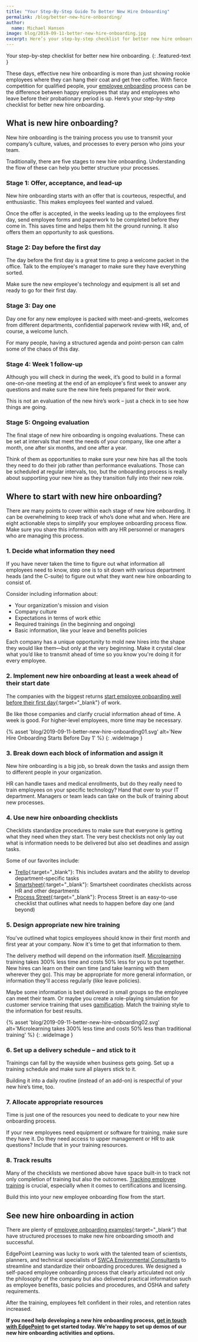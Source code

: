 ```yaml
---
title: "Your Step-By-Step Guide To Better New Hire Onboarding"
permalink: /blog/better-new-hire-onboarding/
author:
  name: Michael Hansen
image: blog/2019-09-11-better-new-hire-onboarding.jpg
excerpt: Here’s your step-by-step checklist for better new hire onboarding, from your entry-level employees to key management positions.
---
```


Your step-by-step checklist for better new hire onboarding.
{: .featured-text }

These days, effective new hire onboarding is more than just showing rookie employees where they can hang their coat and get free coffee. With fierce competition for qualified people, your [employee onboarding](/blog/employee-onboarding/) process can be the difference between happy employees that stay and employees who leave before their probationary period is up. Here’s your step-by-step checklist for better new hire onboarding.

## What is new hire onboarding? 

New hire onboarding is the training process you use to transmit your company’s culture, values, and processes to every person who joins your team. 

Traditionally, there are five stages to new hire onboarding. Understanding the flow of these can help you better structure your processes. 

### Stage 1: Offer, acceptance, and lead-up

New hire onboarding starts with an offer that is courteous, respectful, and enthusiastic. This makes employees feel wanted and valued. 

Once the offer is accepted, in the weeks leading up to the employees first day, send employee forms and paperwork to be completed before they come in. This saves time and helps them hit the ground running. It also offers them an opportunity to ask questions. 

### Stage 2: Day before the first day

The day before the first day is a great time to prep a welcome packet in the office. Talk to the employee's manager to make sure they have everything sorted.

Make sure the new employee's technology and equipment is all set and ready to go for their first day.

### Stage 3: Day one

Day one for any new employee is packed with meet-and-greets, welcomes from different departments, confidential paperwork review with HR, and, of course, a welcome lunch.

For many people, having a structured agenda and point-person can calm some of the chaos of this day. 

### Stage 4: Week 1 follow-up

Although you will check in during the week, it’s good to build in a formal one-on-one meeting at the end of an employee's first week to answer any questions and make sure the new hire feels prepared for their work. 

This is not an evaluation of the new hire’s work – just a check in to see how things are going. 

### Stage 5: Ongoing evaluation

The final stage of new hire onboarding is ongoing evaluations. These can be set at intervals that meet the needs of your company, like one after a month, one after six months, and one after a year. 

Think of them as opportunities to make sure your new hire has all the tools they need to do their job rather than performance evaluations. Those can be scheduled at regular intervals, too, but the onboarding process is really about supporting your new hire as they transition fully into their new role.

## Where to start with new hire onboarding? 

There are many points to cover within each stage of new hire onboarding. It can be overwhelming to keep track of who’s done what and when. 
Here are eight actionable steps to simplify your employee onboarding process flow. Make sure you share this information with any HR personnel or managers who are managing this process. 

### 1. Decide what information they need

If you have never taken the time to figure out what information all employees need to know, step one is to sit down with various department heads (and the C-suite) to figure out what they want new hire onboarding to consist of. 

Consider including information about:
* Your organization's mission and vision 
* Company culture
* Expectations in terms of work ethic 
* Required trainings (in the beginning and ongoing)
* Basic information, like your leave and benefits policies

Each company has a unique opportunity to mold new hires into the shape they would like them—but only at the very beginning. Make it crystal clear what you’d like to transmit ahead of time so you know you're doing it for every employee. 

### 2. Implement new hire onboarding at least a week ahead of their start date

The companies with the biggest returns [start employee onboarding well before their first day](http://deliberatepractice.com.au/wp-content/uploads/2013/04/Onboarding-2013.pdf){:target="_blank"} of work. 

Be like those companies and clarify crucial information ahead of time. A week is good. For higher-level employees, more time may be necessary. 

{% asset 'blog/2019-09-11-better-new-hire-onboarding01.svg'
  alt='New Hire Onboarding Starts Before Day 1' %}
{: .wideImage }

### 3. Break down each block of information and assign it

New hire onboarding is a big job, so break down the tasks and assign them to different people in your organization. 

HR can handle taxes and medical enrollments, but do they really need to train employees on your specific technology? Hand that over to your IT department. Managers or team leads can take on the bulk of training about new processes. 

### 4. Use new hire onboarding checklists

Checklists standardize procedures to make sure that everyone is getting what they need when they start. The very best checklists not only lay out what is information needs to be delivered but also set deadlines and assign tasks. 

Some of our favorites include:
* [Trello](https://trello.com/b/qr3AcASr/new-hire-onboarding){:target="_blank"}: This includes avatars and the ability to develop department-specific tasks
* [Smartsheet](https://www.smartsheet.com/free-onboarding-checklists-and-templates){:target="_blank"}: Smartsheet coordinates checklists across HR and other departments
* [Process Street](https://www.process.st/checklist/employee-onboarding-checklist/){:target="_blank"}: Process Street is an easy-to-use checklist that outlines what needs to happen before day one (and beyond)

### 5. Design appropriate new hire training

You've outlined what topics employees should know in their first month and first year at your company. Now it's time to get that information to them. 

The delivery method will depend on the information itself. [Microlearning](/blog/microlearning) training takes 300% less time and costs 50% less for you to put together. New hires can learn on their own time (and take learning with them wherever they go). This may be appropriate for more general information, or information they'll access regularly (like leave policies). 

Maybe some information is best delivered in small groups so the employee can meet their team. Or maybe you create a role-playing simulation for customer service training that uses [gamification](/blog/gamification-in-elearning/). Match the training style to the information for best results.

{% asset 'blog/2019-09-11-better-new-hire-onboarding02.svg'
  alt='Microlearning takes 300% less time and costs 50% less than traditional training' %}
{: .wideImage }

### 6. Set up a delivery schedule – and stick to it

Trainings can fall by the wayside when business gets going. Set up a training schedule and make sure all players stick to it. 

Building it into a daily routine (instead of an add-on) is respectful of your new hire’s time, too.

### 7. Allocate appropriate resources

Time is just one of the resources you need to dedicate to your new hire onboarding process. 

If your new employees need equipment or software for training, make sure they have it. Do they need access to upper management or HR to ask questions? Include that in your training resources. 

### 8. Track results

Many of the checklists we mentioned above have space built-in to track not only completion of training but also the outcomes. [Tracking employee training](/blog/how-to-keep-track-of-training/) is crucial, especially when it comes to certifications and licensing. 

Build this into your new employee onboarding flow from the start. 

## See new hire onboarding in action 

There are plenty of [employee onboarding examples](https://www.saplinghr.com/blog/top-employee-onboarding-programs){:target="_blank"} that have structured processes to make new hire onboarding smooth and successful. 

EdgePoint Learning was lucky to work with the talented team of scientists, planners, and technical specialists of [SWCA Environmental Consultants](/story/swca/) to streamline and standardize their onboarding procedures. We designed a self-paced employee onboarding process that clearly articulated not only the philosophy of the company but also delivered practical information such as employee benefits, basic policies and procedures, and OSHA and safety requirements. 

After the training, employees felt confident in their roles, and retention rates increased.

<strong>If you need help developing a new hire onboarding process, [get in touch with EdgePoint](/contact/) to get started today. We're happy to set up demos of our new hire onboarding activities and options.</strong>